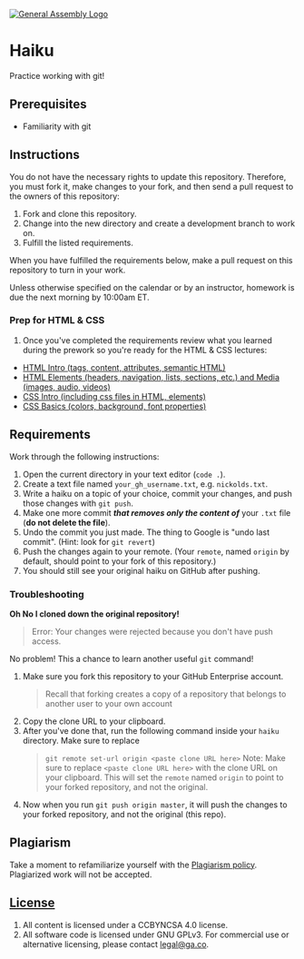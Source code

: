 [![General Assembly Logo](https://camo.githubusercontent.com/1a91b05b8f4d44b5bbfb83abac2b0996d8e26c92/687474703a2f2f692e696d6775722e636f6d2f6b6538555354712e706e67)](https://generalassemb.ly/education/web-development-immersive)

# Haiku

Practice working with git! 

## Prerequisites

- Familiarity with git

## Instructions

You do not have the necessary rights to update this repository. Therefore, you
must fork it, make changes to your fork, and then send a pull request to the
owners of this repository:

1. Fork and clone this repository.
1. Change into the new directory and create a development branch to work on. 
1. Fulfill the listed requirements.

When you have fulfilled the requirements below, make a pull request on this
repository to turn in your work.

Unless otherwise specified on the calendar or by an instructor, homework is due
the next morning by 10:00am ET.

### Prep for HTML & CSS

1. Once you've completed the requirements review what you learned during the prework so you're ready for the HTML & CSS lectures:
- [HTML Intro (tags, content, attributes, semantic HTML)](https://www.youtube.com/watch?v=DxhXFpsN5I4&index=1&list=PLdnONIhPScST0Vy4LrIZiYKpFNoxgyH7J)
- [HTML Elements (headers, navigation, lists, sections, etc.) and Media (images, audio, videos)](https://www.youtube.com/watch?v=KhbnrDhWDdE&index=2&list=PLdnONIhPScST0Vy4LrIZiYKpFNoxgyH7J)
- [CSS Intro (including css files in HTML, elements)](https://www.youtube.com/watch?v=xWiT2TWCFjc&index=3&list=PLdnONIhPScST0Vy4LrIZiYKpFNoxgyH7J)
- [CSS Basics (colors, background, font properties)](https://www.youtube.com/watch?v=UMMHsQPmfug&index=4&list=PLdnONIhPScST0Vy4LrIZiYKpFNoxgyH7J)

## Requirements

Work through the following instructions:

1. Open the current directory in your text editor (`code .`).
1. Create a text file named `your_gh_username.txt`, e.g. `nickolds.txt`.
1. Write a haiku on a topic of your choice, commit your changes, and push those
   changes with `git push`.
1. Make one more commit **_that removes only the content of_** your `.txt` file
   (**do not delete the file**).
1. Undo the commit you just made. The thing to Google is "undo last commit".
   (Hint: look for `git revert`)
1. Push the changes again to your remote. (Your `remote`, named `origin` by
   default, should point to your fork of this repository.)
1. You should still see your original haiku on GitHub after pushing.

### Troubleshooting

**Oh No I cloned down the original repository!**

> Error: Your changes were rejected because you don't have push access.

No problem! This a chance to learn another useful `git` command!

1. Make sure you fork this repository to your GitHub Enterprise account.
   > Recall that forking creates a copy of a repository that belongs to another
   > user to your own account
2. Copy the clone URL to your clipboard.
3. After you've done that, run the following command inside your `haiku`
   directory. Make sure to replace
   > `git remote set-url origin <paste clone URL here>` Note: Make sure to
   > replace `<paste clone URL here>` with the clone URL on your clipboard. This
   > will set the `remote` named `origin` to point to your forked repository,
   > and not the original.
4. Now when you run `git push origin master`, it will push the changes to your
   forked repository, and not the original (this repo).

## Plagiarism

Take a moment to refamiliarize yourself with the
[Plagiarism policy](https://git.generalassemb.ly/DC-WDI/Administrative/blob/master/plagiarism.md).
Plagiarized work will not be accepted.

## [License](LICENSE)

1.  All content is licensed under a CC­BY­NC­SA 4.0 license.
1.  All software code is licensed under GNU GPLv3. For commercial use or
    alternative licensing, please contact legal@ga.co.
